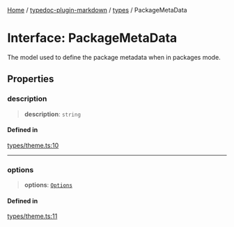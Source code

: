 [Home](../../../README.md) / [typedoc-plugin-markdown](../../README.md) / [types](../README.md) / PackageMetaData

# Interface: PackageMetaData

The model used to define the package metadata when in packages mode.

## Properties

### description

> **description**: `string`

#### Defined in

[types/theme.ts:10](https://github.com/typedoc2md/typedoc-plugin-markdown/blob/7934b23566f374f44fe6de5fd9240ab185bf799f/packages/typedoc-plugin-markdown/src/types/theme.ts#L10)

***

### options

> **options**: [`Options`](https://typedoc.org/api/types/Configuration.Options.html)

#### Defined in

[types/theme.ts:11](https://github.com/typedoc2md/typedoc-plugin-markdown/blob/7934b23566f374f44fe6de5fd9240ab185bf799f/packages/typedoc-plugin-markdown/src/types/theme.ts#L11)
